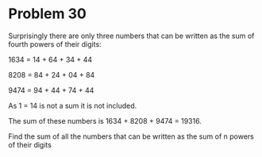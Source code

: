 # Problem 30

Surprisingly there are only three numbers that can be written as the sum of fourth powers of their digits:

1634 = 14 + 64 + 34 + 44

8208 = 84 + 24 + 04 + 84

9474 = 94 + 44 + 74 + 44

As 1 = 14 is not a sum it is not included.

The sum of these numbers is 1634 + 8208 + 9474 = 19316.

Find the sum of all the numbers that can be written as the sum of n powers of their digits
